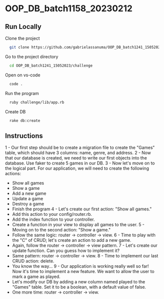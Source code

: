 # OOP_DB_batch1158_20230212

## Run Locally

Clone the project

```bash
  git clone https://github.com/gabrielassanuma/OOP_DB_batch1241_15052023
```

Go to the project directory

```bash
  cd OOP_DB_batch1241_15052023/challenge
```

Open on vs-code

```bash
  code .
```

Run the program
```bash
  ruby challenge/lib/app.rb 
```

Create DB

```bash
  rake db:create
```

## Instructions
1 - Our first step should be to create a migration file to create the "Games" table, which should have 3 columns: name, genre, and address.
2 - Now that our database is created, we need to write our first objects into the database. Use faker to create 5 games in our DB.
3 - Now let's move on to the logical part. For our application, we will need to create the following actions:
- Show all games
- Show a game
- Add a new game
- Update a game
- Destroy a game
- Finish the program
4 - Let's create our first action: "Show all games."
- Add this action to your config/router.rb.
- Add the index function to your controller.
- Create a function in your view to display all games to the user.
5 - Moving on to the second action: "Show a game."
- Follow the same logic: router -> controller -> view.
6 - Time to play with the "C" of CRUD; let's create an action to add a new game.
- Again, follow the router -> controller -> view pattern.
7 - Let's create our update function. Can you guess how to implement it?
- Same pattern: router -> controller -> view.
8 - Time to implement our last CRUD action: delete.
- You know the way...
9 - Our application is working really well so far! Now it's time to implement a new feature. We want to allow the user to mark a game as played.
- Let's modify our DB by adding a new column named played to the "Games" table. Set it to be a boolean, with a default value of false.
- One more time: router -> controller -> view.
